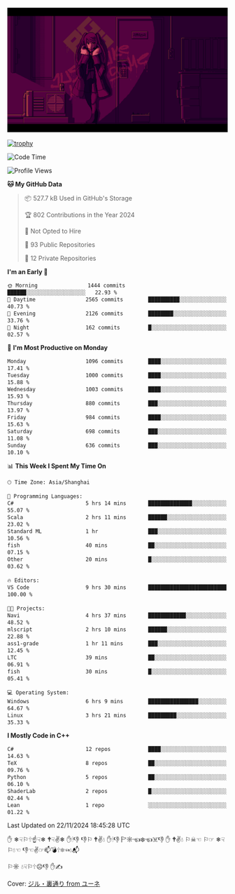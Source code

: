 ![](imgs/main.png)

[![trophy](https://github-profile-trophy.vercel.app/?username=NeilKleistGao&theme=dracula)](https://github.com/ryo-ma/github-profile-trophy)

<!--START_SECTION:waka-->
![Code Time](http://img.shields.io/badge/Code%20Time-1%2C441%20hrs%2027%20mins-blue)

![Profile Views](http://img.shields.io/badge/Profile%20Views-0-blue)

**🐱 My GitHub Data** 

> 📦 527.7 kB Used in GitHub's Storage 
 > 
> 🏆 802 Contributions in the Year 2024
 > 
> 🚫 Not Opted to Hire
 > 
> 📜 93 Public Repositories 
 > 
> 🔑 12 Private Repositories 
 > 
**I'm an Early 🐤** 

```text
🌞 Morning                1444 commits        ██████░░░░░░░░░░░░░░░░░░░   22.93 % 
🌆 Daytime                2565 commits        ██████████░░░░░░░░░░░░░░░   40.73 % 
🌃 Evening                2126 commits        ████████░░░░░░░░░░░░░░░░░   33.76 % 
🌙 Night                  162 commits         █░░░░░░░░░░░░░░░░░░░░░░░░   02.57 % 
```
📅 **I'm Most Productive on Monday** 

```text
Monday                   1096 commits        ████░░░░░░░░░░░░░░░░░░░░░   17.41 % 
Tuesday                  1000 commits        ████░░░░░░░░░░░░░░░░░░░░░   15.88 % 
Wednesday                1003 commits        ████░░░░░░░░░░░░░░░░░░░░░   15.93 % 
Thursday                 880 commits         ███░░░░░░░░░░░░░░░░░░░░░░   13.97 % 
Friday                   984 commits         ████░░░░░░░░░░░░░░░░░░░░░   15.63 % 
Saturday                 698 commits         ███░░░░░░░░░░░░░░░░░░░░░░   11.08 % 
Sunday                   636 commits         ███░░░░░░░░░░░░░░░░░░░░░░   10.10 % 
```


📊 **This Week I Spent My Time On** 

```text
🕑︎ Time Zone: Asia/Shanghai

💬 Programming Languages: 
C#                       5 hrs 14 mins       ██████████████░░░░░░░░░░░   55.07 % 
Scala                    2 hrs 11 mins       ██████░░░░░░░░░░░░░░░░░░░   23.02 % 
Standard ML              1 hr                ███░░░░░░░░░░░░░░░░░░░░░░   10.56 % 
fish                     40 mins             ██░░░░░░░░░░░░░░░░░░░░░░░   07.15 % 
Other                    20 mins             █░░░░░░░░░░░░░░░░░░░░░░░░   03.62 % 

🔥 Editors: 
VS Code                  9 hrs 30 mins       █████████████████████████   100.00 % 

🐱‍💻 Projects: 
Navi                     4 hrs 37 mins       ████████████░░░░░░░░░░░░░   48.52 % 
mlscript                 2 hrs 10 mins       ██████░░░░░░░░░░░░░░░░░░░   22.88 % 
ass1-grade               1 hr 11 mins        ███░░░░░░░░░░░░░░░░░░░░░░   12.45 % 
LTC                      39 mins             ██░░░░░░░░░░░░░░░░░░░░░░░   06.91 % 
fish                     30 mins             █░░░░░░░░░░░░░░░░░░░░░░░░   05.41 % 

💻 Operating System: 
Windows                  6 hrs 9 mins        ████████████████░░░░░░░░░   64.67 % 
Linux                    3 hrs 21 mins       █████████░░░░░░░░░░░░░░░░   35.33 % 
```

**I Mostly Code in C++** 

```text
C#                       12 repos            ████░░░░░░░░░░░░░░░░░░░░░   14.63 % 
TeX                      8 repos             ██░░░░░░░░░░░░░░░░░░░░░░░   09.76 % 
Python                   5 repos             ██░░░░░░░░░░░░░░░░░░░░░░░   06.10 % 
ShaderLab                2 repos             █░░░░░░░░░░░░░░░░░░░░░░░░   02.44 % 
Lean                     1 repo              ░░░░░░░░░░░░░░░░░░░░░░░░░   01.22 % 
```




 Last Updated on 22/11/2024 18:45:28 UTC
<!--END_SECTION:waka-->

✋ ❄☟⚐🕆☝☟❄ 🕈☟✌❄ ✋🕯👎 👎⚐ 🕈✌💧 ✋🕯👎 🏱☼☜❄☜☠👎 ✋ 🕈✌💧 ⚐☠☜ ⚐☞ ❄☟⚐💧☜ 👎☜✌☞📫💣🕆❄☜💧📬

⚐☼ 💧☟⚐🕆☹👎 ✋✍

Cover: [ジル・裏通り from ユーネ](https://www.pixiv.net/artworks/62127066)
